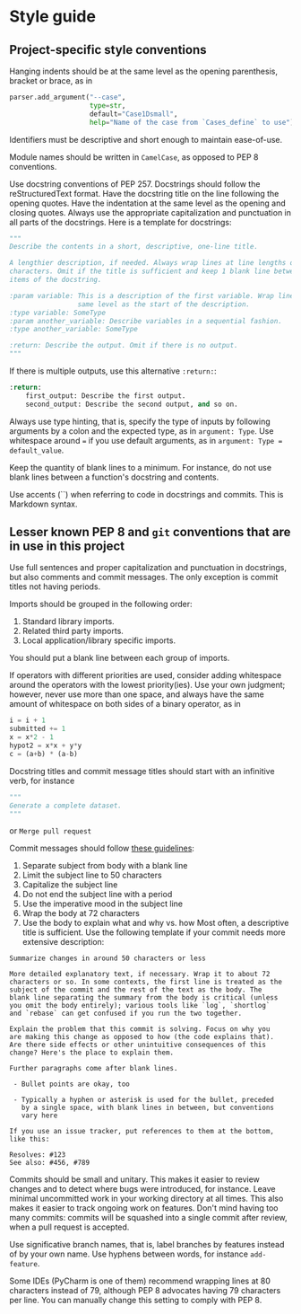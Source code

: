 # Style guide

## Project-specific style conventions

Hanging indents should be at the same level as the opening parenthesis, bracket or brace, as in
```python
parser.add_argument("--case",
                    type=str,
                    default="Case1Dsmall",
                    help="Name of the case from `Cases_define` to use")
```

Identifiers must be descriptive and short enough to maintain ease-of-use.

Module names should be written in `CamelCase`, as opposed to PEP 8 conventions.

Use docstring conventions of PEP 257. Docstrings should follow the reStructuredText format. Have the docstring title on the line following the opening quotes. Have the indentation at the same level as the opening and closing quotes. Always use the appropriate capitalization and punctuation in all parts of the docstrings. Here is a template for docstrings:
```python
"""
Describe the contents in a short, descriptive, one-line title.

A lengthier description, if needed. Always wrap lines at line lengths of 79
characters. Omit if the title is sufficient and keep 1 blank line between
items of the docstring.

:param variable: This is a description of the first variable. Wrap lines at the
                 same level as the start of the description.
:type variable: SomeType
:param another_variable: Describe variables in a sequential fashion.
:type another_variable: SomeType

:return: Describe the output. Omit if there is no output.
"""
```
If there is multiple outputs, use this alternative `:return:`:
```python
:return:
    first_output: Describe the first output.
    second_output: Describe the second output, and so on.
```

Always use type hinting, that is, specify the type of inputs by following arguments by a colon and the expected type, as in `argument: Type`. Use whitespace around `=` if you use default arguments, as in `argument: Type = default_value`.

Keep the quantity of blank lines to a minimum. For instance, do not use blank lines between a function's docstring and contents.

Use accents (\`\`) when referring to code in docstrings and commits. This is Markdown syntax.


## Lesser known PEP 8 and `git` conventions that are in use in this project

Use full sentences and proper capitalization and punctuation in docstrings, but also comments and commit messages. The only exception is commit titles not having periods.

Imports should be grouped in the following order:
1. Standard library imports.
2. Related third party imports.
3. Local application/library specific imports.

You should put a blank line between each group of imports.

If operators with different priorities are used, consider adding whitespace around the operators with the lowest priority(ies). Use your own judgment; however, never use more than one space, and always have the same amount of whitespace on both sides of a binary operator, as in
```python
i = i + 1
submitted += 1
x = x*2 - 1
hypot2 = x*x + y*y
c = (a+b) * (a-b)
```

Docstring titles and commit message titles should start with an infinitive verb, for instance
```python
"""
Generate a complete dataset.
"""
```
or
```Merge pull request```

Commit messages should follow [these guidelines](https://chris.beams.io/posts/git-commit/):
1. Separate subject from body with a blank line
2. Limit the subject line to 50 characters
3. Capitalize the subject line
4. Do not end the subject line with a period
5. Use the imperative mood in the subject line
6. Wrap the body at 72 characters
7. Use the body to explain what and why vs. how
Most often, a descriptive title is sufficient. Use the following template if your commit needs more extensive description:
```
Summarize changes in around 50 characters or less

More detailed explanatory text, if necessary. Wrap it to about 72
characters or so. In some contexts, the first line is treated as the
subject of the commit and the rest of the text as the body. The
blank line separating the summary from the body is critical (unless
you omit the body entirely); various tools like `log`, `shortlog`
and `rebase` can get confused if you run the two together.

Explain the problem that this commit is solving. Focus on why you
are making this change as opposed to how (the code explains that).
Are there side effects or other unintuitive consequences of this
change? Here's the place to explain them.

Further paragraphs come after blank lines.

 - Bullet points are okay, too

 - Typically a hyphen or asterisk is used for the bullet, preceded
   by a single space, with blank lines in between, but conventions
   vary here

If you use an issue tracker, put references to them at the bottom,
like this:

Resolves: #123
See also: #456, #789
```

Commits should be small and unitary. This makes it easier to review changes and to detect where bugs were introduced, for instance. Leave minimal uncommitted work in your working directory at all times. This also makes it easier to track ongoing work on features. Don't mind having too many commits: commits will be squashed into a single commit after review, when a pull request is accepted.

Use significative branch names, that is, label branches by features instead of by your own name. Use hyphens between words, for instance `add-feature`.

Some IDEs (PyCharm is one of them) recommend wrapping lines at 80 characters instead of 79, although PEP 8 advocates having 79 characters per line. You can manually change this setting to comply with PEP 8.
